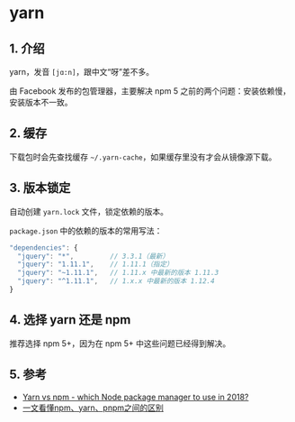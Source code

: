 # yarn

## 1. 介绍

yarn，发音 `[jɑ:n]`，跟中文“呀”差不多。

由 Facebook 发布的包管理器，主要解决 npm 5 之前的两个问题：安装依赖慢，安装版本不一致。

## 2. 缓存

下载包时会先查找缓存 `~/.yarn-cache`，如果缓存里没有才会从镜像源下载。

## 3. 版本锁定

自动创建 `yarn.lock` 文件，锁定依赖的版本。

`package.json` 中的依赖的版本的常用写法：

```javascript
"dependencies": {
  "jquery": "*",         // 3.3.1（最新）
  "jquery": "1.11.1",    // 1.11.1（指定）
  "jquery": "~1.11.1",   // 1.11.x 中最新的版本 1.11.3
  "jquery": "^1.11.1",   // 1.x.x 中最新的版本 1.12.4
}
```

## 4. 选择 yarn 还是 npm

推荐选择 npm 5+，因为在 npm 5+ 中这些问题已经得到解决。

## 5. 参考

* [Yarn vs npm - which Node package manager to use in 2018?](https://blog.risingstack.com/yarn-vs-npm-node-js-package-managers/)
* [一文看懂npm、yarn、pnpm之间的区别](https://blog.csdn.net/qiansg123/article/details/80129453)
